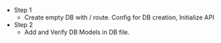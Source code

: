 - Step 1
    - Create empty DB with / route. Config for DB creation, Initialize API
- Step 2
    - Add and Verify DB Models in DB file.